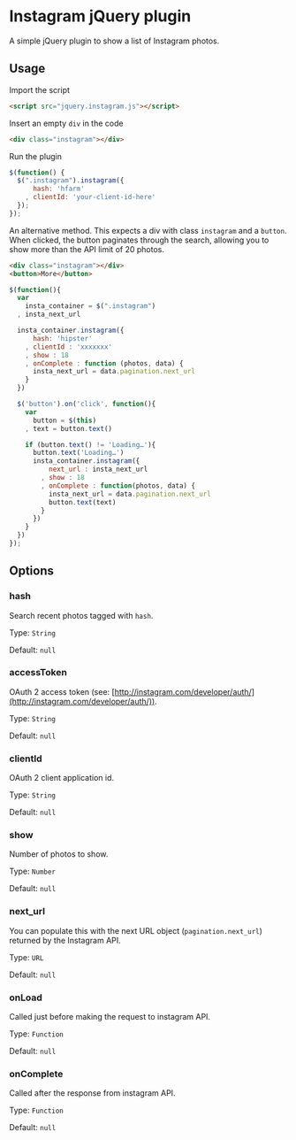 # Instagram jQuery plugin

A simple jQuery plugin to show a list of Instagram photos.

## Usage

Import the script

```html
<script src="jquery.instagram.js"></script>
```

Insert an empty `div` in the code

```html
<div class="instagram"></div>
```

Run the plugin

```javascript
$(function() {
  $(".instagram").instagram({
      hash: 'hfarm'
    , clientId: 'your-client-id-here'
  });
});
```

An alternative method. This expects a div with class `instagram` and a `button`. When clicked, the button paginates through the search, allowing you to show more than the API limit of 20 photos.

```html
<div class="instagram"></div>
<button>More</button>
```
```javascript
$(function(){
  var
    insta_container = $(".instagram")
  , insta_next_url

  insta_container.instagram({
      hash: 'hipster'
    , clientId : 'xxxxxxx'
    , show : 18
    , onComplete : function (photos, data) {
      insta_next_url = data.pagination.next_url
    }
  })

  $('button').on('click', function(){
    var 
      button = $(this)
    , text = button.text()

    if (button.text() != 'Loading…'){
      button.text('Loading…')
      insta_container.instagram({
          next_url : insta_next_url
        , show : 18
        , onComplete : function(photos, data) {
          insta_next_url = data.pagination.next_url
          button.text(text)
        }
      })
    }		
  }) 
});
```

## Options

### hash

Search recent photos tagged with `hash`.

Type: `String`

Default: `null`

### accessToken

OAuth 2 access token (see: [http://instagram.com/developer/auth/](http://instagram.com/developer/auth/)).

Type: `String`

Default: `null`

### clientId

OAuth 2 client application id.

Type: `String`

Default: `null`

### show

Number of photos to show.

Type: `Number`

Default: `null`

### next_url
You can populate this with the next URL object (`pagination.next_url`) returned by the Instagram API.

Type: `URL`

Default: `null`

### onLoad

Called just before making the request to instagram API.

Type: `Function`

Default: `null`

### onComplete

Called after the response from instagram API.

Type: `Function`

Default: `null`
